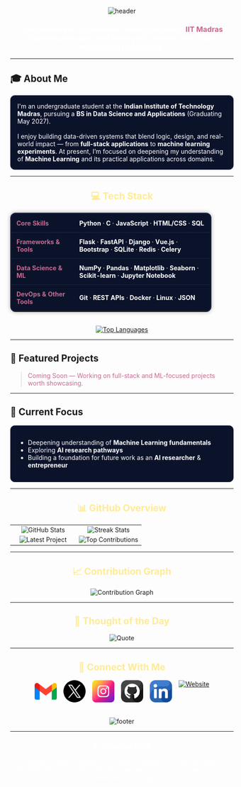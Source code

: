 <!--Header-->
<p align="center">
  <img src="https://capsule-render.vercel.app/api?type=waving&color=0:441350,100:220a28&height=120&section=header&text=Hi%2C%20I'm%20Mohammad%20Ehtesham&fontColor=ffeb95&fontAlignY=35&fontSize=32" alt="header" />
</p>

<h3 align="center" style="color:#ffffff;">
  Data Science & Applications Undergraduate at <span style="color:#c56a90;">IIT Madras</span><br>
  Exploring how data and intelligent systems can shape meaningful technology.
</h3>


---

## 🎓 About Me
<div style="color:#ffffff; background-color:#0b132b; padding:15px; border-radius:10px; border:1px solid #1c2541;">
I'm an undergraduate student at the <b>Indian Institute of Technology Madras</b>, pursuing a <b>BS in Data Science and Applications</b> (Graduating May 2027).  
<br><br>
I enjoy building data-driven systems that blend logic, design, and real-world impact — from <b>full-stack applications</b> to <b>machine learning experiments</b>.  
At present, I’m focused on deepening my understanding of <b>Machine Learning</b> and its practical applications across domains.
</div>

---


<h2 align="center" style="color:#ffeb95;">💻 Tech Stack</h2>

<table align="center" style="border-collapse: collapse; color: #ffffff; background-color: #0b132b; border: 2px solid #1c2541; border-radius: 12px; box-shadow: 0 0 10px #00000055; width: 90%; max-width: 800px;">
  <tr>
    <th style="padding: 12px; color:#c56a90; border-bottom: 1px solid #1c2541; text-align:left;">Core Skills</th>
    <td style="padding: 12px; border-bottom: 1px solid #1c2541;">
      <b>Python</b> · <b>C</b> · <b>JavaScript</b> · <b>HTML/CSS</b> · <b>SQL</b>
    </td>
  </tr>
  <tr>
    <th style="padding: 12px; color:#c56a90; border-bottom: 1px solid #1c2541; text-align:left;">Frameworks & Tools</th>
    <td style="padding: 12px; border-bottom: 1px solid #1c2541;">
      <b>Flask</b> · <b>FastAPI</b> · <b>Django</b> · <b>Vue.js</b> · <b>Bootstrap</b> · <b>SQLite</b> · <b>Redis</b> · <b>Celery</b>
    </td>
  </tr>
  <tr>
    <th style="padding: 12px; color:#c56a90; border-bottom: 1px solid #1c2541; text-align:left;">Data Science & ML</th>
    <td style="padding: 12px; border-bottom: 1px solid #1c2541;">
      <b>NumPy</b> · <b>Pandas</b> · <b>Matplotlib</b> · <b>Seaborn</b> · <b>Scikit-learn</b> · <b>Jupyter Notebook</b>
    </td>
  </tr>
  <tr>
    <th style="padding: 12px; color:#c56a90; text-align:left;">DevOps & Other Tools</th>
    <td style="padding: 12px;">
      <b>Git</b> · <b>REST APIs</b> · <b>Docker</b> · <b>Linux</b> · <b>JSON</b>
    </td>
  </tr>
</table>

<br>

<div align="center">
  <a href="https://github.com/23f2005532">
    <img 
      src="https://github-readme-stats.vercel.app/api/top-langs/?username=23f2005532&bg_color=0b132b&title_color=c56a90&text_color=ffffff&icon_color=ffeb95&hide_border=true&layout=compact"
      alt="Top Languages"
    />
  </a>
</div>

---

## 🧱 Featured Projects
> <span style="color:#c56a90;">Coming Soon — Working on full-stack and ML-focused projects worth showcasing.</span>

---

## 🎯 Current Focus
<div style="color:#ffffff; background-color:#0b132b; padding:15px; border-radius:10px; border:1px solid #1c2541;">
<ul>
  <li>Deepening understanding of <b>Machine Learning fundamentals</b></li>
  <li>Exploring <b>AI research pathways</b></li>
  <li>Building a foundation for future work as an <b>AI researcher</b> & <b>entrepreneur</b></li>
</ul>
</div>

---

<h2 align="center" style="color:#ffeb95;">📊 GitHub Overview</h2>

<table width="100%">
  <tr>
    <td width="50%" align="center">
      <img src="https://github-readme-stats.vercel.app/api?username=23f2005532&count_private=true&show_icons=true&theme=nightowl&bg_color=0,000000,441350&title_color=c56a90&text_color=ffffff&rank_icon=github&hide=prs,issues,contribs&show=reviews,prs_merged,prs_merged_percentage" alt="GitHub Stats" />
    </td>
    <td width="50%" align="center">
      <img src="https://streak-stats.demolab.com/?user=23f2005532&theme=nightowl&background=0,000000,441350&fire=ffeb95&ring=ffeb95&sideNums=ffffff&sideLabels=ffffff&dates=c56a90&currStreakNum=ffffff" alt="Streak Stats" />
    </td>
  </tr>
  <tr>
    <td align="center">
      <img src="https://github-readme-stats.vercel.app/api/pin/?username=23f2005532&repo=Data-Pipeline-Simulator&theme=nightowl&show_owner=true&bg_color=0,000000,441350&title_color=c56a90&text_color=ffffff" alt="Latest Project" />
    </td>
    <td align="center">
      <img src="https://github-contributor-stats.vercel.app/api?username=23f2005532&limit=2&theme=nightowl&show_owner=true&combine_all_yearly_contributions=false&bg_color=0,000000,441350&title_color=c56a90&text_color=ffffff" alt="Top Contributions" />
    </td>
  </tr>
</table>

---

<h2 align="center" style="color:#ffeb95;">📈 Contribution Graph</h2>
<div align="center">
  <img src="https://github-readme-activity-graph.vercel.app/graph?username=23f2005532&bg_color=220a28&color=ffffff&line=c56a90&point=ffeb95&area=false&hide_border=false" alt="Contribution Graph" />
</div>

---

<h2 align="center" style="color:#ffeb95;">🌟 Thought of the Day</h2>
<p align="center">
  <img src="https://readme-daily-quotes.vercel.app/api?author=Johann%20Wolfgang%20von%20Goethe&quote=To%20think%20is%20easy.%20To%20act%20is%20hard.%20But%20the%20hardest%20thing%20in%20the%20world%20is%20to%20act%20in%20accordance%20with%20your%20thinking.&theme=dark&bg_color=220a28&author_color=ffeb95&accent_color=c56a90" alt="Quote" />
</p>

---

<h2 align="center" style="color:#ffeb95;">🤝 Connect With Me</h2>

<div align="center" style="display: flex; justify-content: center; gap: 15px; flex-wrap: wrap;">
  <a href="mailto:ehteshamansariadn@gmail.com" target="_blank">
    <img src="./gmail.png" width="50" height="50" alt="Gmail" />
  </a>
  <a href="https://x.com/ehtesham858" target="_blank">
    <img src="./twitter.png" width="50" height="50" alt="Twitter" />
  </a>
  <a href="https://www.instagram.com/ehtesha_m_" target="_blank">
    <img src="./instagram.png" width="50" height="50" alt="Instagram" />
  </a>
  <a href="https://www.github.com/23f2005532" target="_blank">
    <img src="./github.png" width="50" height="50" alt="GitHub" />
  </a>
  <a href="https://www.linkedin.com/in/mdehteshamansari/" target="_blank">
    <img src="./linkedin.png" width="50" height="50" alt="LinkedIn" />
  </a>
  <a href="https://me.ehtesham.me" target="_blank">
    <img src="https://img.shields.io/badge/Website-000000?logo=About.me&logoColor=white" width="50" height="50" alt="Website" />
  </a>
</div>

<br/>

<!--Footer-->
<p align="center">
  <img src="https://capsule-render.vercel.app/api?type=waving&color=0:441350,100:220a28&height=80&section=footer" alt="footer" />
</p>

---

<h3 align="center" style="color:#ffffff;">✨ Personal Note</h3>
<p align="center" style="color:#ffffff; max-width:700px; margin:auto;">
I believe in building things that matter — whether it’s a line of code, a research idea, or a product that helps people.  
Every small project teaches me something new, and I’m just getting started.
</p>

